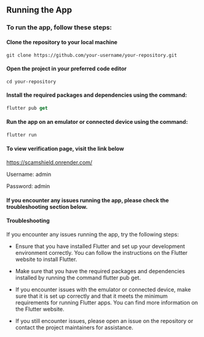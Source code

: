 ## Running the App
### To run the app, follow these steps:

#### Clone the repository to your local machine

```git
git clone https://github.com/your-username/your-repository.git
```
#### Open the project in your preferred code editor

```git
cd your-repository
```
#### Install the required packages and dependencies using the command:

```dart
flutter pub get
```

#### Run the app on an emulator or connected device using the command:

```dart
flutter run
```

#### To view verification page, visit the link below

https://scamshield.onrender.com/

Username: admin

Password: admin

#### If you encounter any issues running the app, please check the troubleshooting section below.

#### Troubleshooting

If you encounter any issues running the app, try the following steps:

- Ensure that you have installed Flutter and set up your development environment correctly. You can follow the instructions on the Flutter website to install Flutter.

- Make sure that you have the required packages and dependencies installed by running the command flutter pub get.

- If you encounter issues with the emulator or connected device, make sure that it is set up correctly and that it meets the minimum requirements for running Flutter apps. You can find more information on the Flutter website.

- If you still encounter issues, please open an issue on the repository or contact the project maintainers for assistance.
